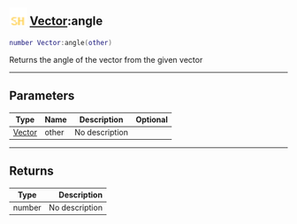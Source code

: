 ## <img src="../../.gitbook/assets/shared.png" width="32" height="32" /> [Vector](../vector/README.md):angle

```lua
number Vector:angle(other)
```

Returns the angle of the vector from the given vector

-----------------
## Parameters

| Type   | Name | Description | Optional |
| ------ | ---- | ----------- | -------: |
| [Vector](../vector/README.md) | other | No description |  |

-----------------
## Returns

| Type   | Description |
| ------ | ----------: |
| number | No description |
